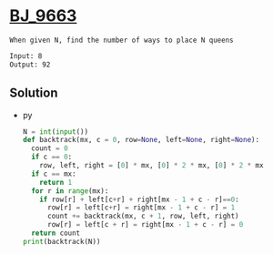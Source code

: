 # [BJ_9663](https://acmicpc.net/problem/9663)

```en
When given N, find the number of ways to place N queens
```

```txt
Input: 8
Output: 92
```

## Solution

* py

  ```py
  N = int(input())
  def backtrack(mx, c = 0, row=None, left=None, right=None):
    count = 0
    if c == 0:
      row, left, right = [0] * mx, [0] * 2 * mx, [0] * 2 * mx
    if c == mx:
      return 1
    for r in range(mx):
      if row[r] + left[c+r] + right[mx - 1 + c - r]==0:
        row[r] = left[c+r] = right[mx - 1 + c - r] = 1
        count += backtrack(mx, c + 1, row, left, right)
        row[r] = left[c + r] = right[mx - 1 + c - r] = 0
    return count
  print(backtrack(N))
  ```
